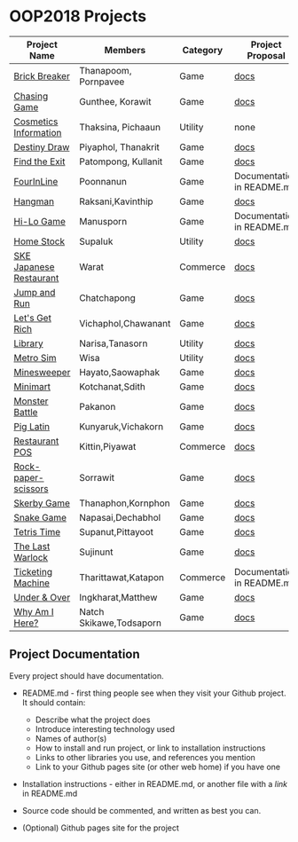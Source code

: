 # OOP2018 Projects

Project Name                                                                     | Members                 | Category | Project Proposal
-------------------------------------------------------------------------------- | ----------------------- | -------- | -------------------------------------------------------------------------------------------------------------------
[Brick Breaker](https://github.com/neung123/brick-breaking)                      | Thanapoom, Pornpavee    | Game     | [docs](https://docs.google.com/document/d/1QdkoBBnxDv3bTJ6UcR9S5OyMP6CP4pksuUTX6xl3CEw/edit)
[Chasing Game](https://github.com/KameriiJ/Chasing-game-SKE)                     | Gunthee, Korawit        | Game     | [docs](https://docs.google.com/document/d/1wORGAy7T2NfnuGj7UI7EB70rBC1FRlKHEFbLiJGliIA/edit?usp=sharing)
[Cosmetics Information](https://github.com/Thaksina/Project)                     | Thaksina, Pichaaun      | Utility  | none
[Destiny Draw](https://github.com/thanakritfluk/Destiny-Draw)                    | Piyaphol, Thanakrit     | Game     | [docs](https://docs.google.com/document/d/1AlQGSr7rI6OgBuwNNuaYBpezRLtXHgIgMjm09xVplC4/edit)
[Find the Exit]()                                                                | Patompong, Kullanit     | Game     | [docs](https://drive.google.com/open?id=0B1vabgqqxjz3SlRfdUM0M3U5cWM)
[FourInLine](https://github.com/poonnanun/FourInLine)                            | Poonnanun               | Game     | Documentation in README.md
[Hangman](https://github.com/ffaiip/Hangman-Game)                                | Raksani,Kavinthip       | Game     | [docs](https://docs.google.com/a/ku.th/document/d/1-qeL_zdCri-AZhopeAuMLgz4p01XqxBlqFmmx0uRqq4/edit?usp=sharing)
[Hi-Lo Game](https://github.com/darmonlyone/MyHighLowGame)                       | Manusporn               | Game     | Documentation in README.md
[Home Stock](https://github.com/SupalukBenz/HomeStock)                           | Supaluk                 | Utility  | [docs](https://docs.google.com/document/d/1VB228VaTKIsxsqeZDYHdZUrWc5eM82faJ4uwnSGddBo/edit)
[SKE Japanese Restaurant](https://github.com/b5710547221/Project_Programming_1)  | Warat                   | Commerce | [docs](https://docs.google.com/document/d/1WS7PaQ_itbBOQAmmcTWqsZ80Aob7qcnXnhXXClG5fN4/edit)
[Jump and Run](https://github.com/ChatchapongC/Project-I)                        | Chatchapong             | Game     | [docs](https://docs.google.com/a/ku.th/document/d/16qqulY0Vo3WlaXHldbLlwk4JRsJkhfIVhMY_7qWqV7g/edit?usp=sharing)
[Let's Get Rich](https://github.com/kimvcp/LET-SGETRICH)                         | Vichaphol,Chawanant     | Game     | [docs](https://docs.google.com/a/ku.th/document/d/1boxVepP6vuwVf-mc5Qix5cI4ltPZrxH0ldZAbMFyJe0/edit?usp=sharing)
[Library](https://github.com/jampttws/jmLibrary.git)                             | Narisa,Tanasorn         | Utility  | [docs](https://docs.google.com/document/d/1avRPhcomn5hAGPrGIgUowkQkaZ8dMGzrN47qYCsXYqw/edit#heading=h.o5c2elpoxvmu)
[Metro Sim](https://github.com/wisaTong/MetroSim)                                | Wisa                    | Utility  | [docs](https://docs.google.com/document/d/11M87nR4o-ymYwDl-b-dGYefh1aTTSXTnDJ1ETA5fwJ8/edit)
[Minesweeper](https://github.com/JP-SKE15/Project-minesweeper)                   | Hayato,Saowaphak        | Game     | [docs](https://docs.google.com/document/d/1avRPhcomn5hAGPrGIgUowkQkaZ8dMGzrN47qYCsXYqw/edit#heading=h.o5c2elpoxvmu)
[Minimart](https://github.com/Sdith1999/minimart)                                | Kotchanat,Sdith         | Game     | [docs](https://docs.google.com/a/ku.th/document/d/1RtonbBbwaEMd50HG4CdqyvoK5R-nI9-tjjtS1UalNII/edit?usp=sharing)
[Monster Battle](https://github.com/pknn1/MonsterBattle)                         | Pakanon                 | Game     | [docs](https://docs.google.com/a/ku.th/document/d/1qFZ64vDPsARg9kLFPeovS-C3nMK5xDalpYaq4sz8Bj0/edit?usp=sharing)
[Pig Latin](https://github.com/NokKbl/Pig-Latin)                                 | Kunyaruk,Vichakorn      | Game     | [docs](https://docs.google.com/document/d/12e8wwVanZNbOVWIatNdKu2L5btKtVZi7zSNlCfObIHk/edit)
[Restaurant POS](https://github.com/Kittinske15/Final-Project)                   | Kittin,Piyawat          | Commerce | [docs](https://docs.google.com/a/ku.th/document/d/1kaOPtrIQ2M4kDiFDxug9K0i0KCuTY90QLcp2eEAHT_8/edit?usp=sharing)
[Rock-paper-scissors](https://github.com/HarryBoxer/RockPaperScissors-Simulator) | Sorrawit                | Game     | [docs](https://docs.google.com/document/d/1NCrEOEMYwbTvp4KQb_yA8-WcFORWMoyCNWLgqk_vlTQ/edit)
[Skerby Game](https://github.com/Driveiei/Skerby-Game)                           | Thanaphon,Kornphon      | Game     | [docs](https://docs.google.com/a/ku.th/document/d/10ylq4l7H-KZX9TtS4HrG-xy0XWdNqK_ghJt1pDqTjfk/edit?usp=sharing)
[Snake Game](https://github.com/First529/snake-game)                             | Napasai,Dechabhol       | Game     | [docs](https://docs.google.com/document/d/1YLoE8Wt43D0yQbgH4WKcfrhume7h7q2vqhRgRoxbBes/edit)
[Tetris Time](https://github.com/SupanutK/Tetris_Time)                           | Supanut,Pittayoot       | Game     | [docs](https://docs.google.com/document/d/10NPPyMEXAvlrRoq9sNJRamhzVY_bsbALLaO5AUQmqhA/edit?usp=sharing)
[The Last Warlock](https://github.com/sujinunt/TheLastWarlock-Game)              | Sujinunt                | Game     | [docs](https://docs.google.com/document/d/1ktuLgeHb-rydaD-yR4Dd95mrBvgp1XA92ZnwWOMI-rs/edit#heading=h.icfyntih7b6l)
[Ticketing Machine](https://github.com/knotInw/Project)                          | Tharittawat,Katapon     | Commerce | Documentation in README.md
[Under & Over](https://github.com/ingkharatj/Under-Over)                         | Ingkharat,Matthew       | Game     | [docs](https://docs.google.com/a/ku.th/document/d/1jQ9Vih1Rox19hLDGVZP3UUZq9eHkYbcQpm5nqEyxxYE/edit?usp=sharing)
[Why Am I Here?](https://github.com/NatchSkikawe/Project)                        | Natch Skikawe,Todsaporn | Game     | [docs](https://docs.google.com/document/d/1Nvw3HKHdy3Ion-VmwjuNKM9jCA0Tlgy-RU1tPBiH3y0/)

## Project Documentation

Every project should have documentation.

- README.md - first thing people see when they visit your Github project. It should contain:

  - Describe what the project does
  - Introduce interesting technology used
  - Names of author(s)
  - How to install and run project, or link to installation instructions
  - Links to other libraries you use, and references you mention
  - Link to your Github pages site (or other web home) if you have one

- Installation instructions - either in README.md, or another file with a _link_ in README.md
- Source code should be commented, and written as best you can.
- (Optional) Github pages site for the project

